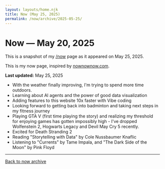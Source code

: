 ```yaml
---
layout: layouts/home.njk
title: Now (May 25, 2025)
permalink: /now/archive/2025-05-25/
---
```


<h1>Now — May 20, 2025</h1>
<p>This is a snapshot of my <a href="/now/">/now</a> page as it appeared on May 25, 2025.</p>


This is my now page, inspired by [nownownow.com](https://nownownow.com/about).

**Last updated:** May 25, 2025
- With the weather finally improving, I'm trying to spend more time outdoors.
- Learning about AI agents and the power of good data visualization
- Adding features to this website 10x faster with Vibe coding
- Looking forward to getting back into badminton and taking next steps in my fitness journey
- Playing GTA V (first time playing the story) and realizing my threshold for enjoying games has gotten impossibly high - I've dropped Wolfenstein 2, Hogwarts Legacy and Devil May Cry 5 recently.  
- Excited for Death Stranding 2
- Reading "Storytelling with Data" by Cole Nussbaumer Knaflic
- Listening to "Currents" by Tame Impala, and "The Dark Side of the Moon" by Pink Floyd

---
<p><a href="/now/archive/">Back to now archive</a></p>
